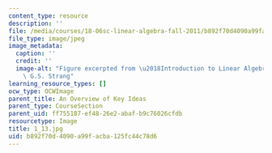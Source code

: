 ```yaml
---
content_type: resource
description: ''
file: /media/courses/18-06sc-linear-algebra-fall-2011/b892f70d4090a99facba125fc44c78d6_1_13.jpg
file_type: image/jpeg
image_metadata:
  caption: ''
  credit: ''
  image-alt: "Figure excerpted from \u2018Introduction to Linear Algebra\u2019 by\
    \ G.S. Strang"
learning_resource_types: []
ocw_type: OCWImage
parent_title: An Overview of Key Ideas
parent_type: CourseSection
parent_uid: ff755187-ef48-26e2-abaf-b9c76026cfdb
resourcetype: Image
title: 1_13.jpg
uid: b892f70d-4090-a99f-acba-125fc44c78d6
---
```

